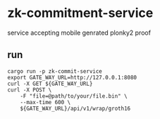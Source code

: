 # zk-commitment-service
service accepting mobile genrated plonky2 proof

## run
```
cargo run -p zk-commit-service
export GATE_WAY_URL=http://127.0.0.1:8080
curl -X GET ${GATE_WAY_URL}
curl -X POST \
    -F "file=@path/to/your/file.bin" \
    --max-time 600 \
    ${GATE_WAY_URL}/api/v1/wrap/groth16
```